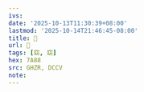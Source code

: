 ```yaml
---
ivs:
date: '2025-10-13T11:30:39+08:00'
lastmod: '2025-10-14T21:46:45-08:00'
title: 󰦫
url: 󰦫
tags: [窈, 窈]
hex: 7A88
src: GHZR, DCCV
note:
---
```


